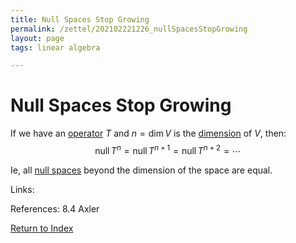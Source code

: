 ```yaml
---
title: Null Spaces Stop Growing
permalink: /zettel/202102221226_nullSpacesStopGrowing
layout: page
tags: linear algebra

---
```

# Null Spaces Stop Growing

If we have an [operator](202102082104_operatorDefinition) $T$ and $n = \textrm{dim} \, V$ is the [dimension](202102062253_dimensionDefinition)
of $V$, then:
$$
\textrm{null} \, T^n = \textrm{null} \, T^{n+1} = \textrm{null} \, T^{n+2} = \cdots
$$

Ie, all [null spaces](202102071742_nullSpaceDefinition) beyond the dimension of the space are equal.

Links: 

References: 8.4 Axler

[Return to Index](index)